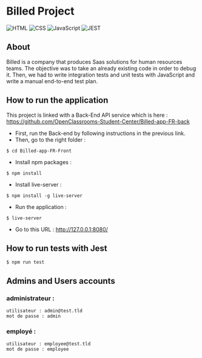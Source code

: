 # Billed Project

![HTML](https://img.shields.io/badge/Language-HTML-orange)
![CSS](https://img.shields.io/badge/Language-CSS-purple)
![JavaScript](https://img.shields.io/badge/Language-JS-yellow)
![JEST](https://img.shields.io/badge/Language-JEST-green)

## About
Billed is a company that produces Saas solutions for human resources teams. The objective was to take an already existing code in order to debug it. Then, we had to write integration tests and unit tests with JavaScript and write a manual end-to-end test plan.

## How to run the application
This project is linked with a Back-End API service which is here : https://github.com/OpenClassrooms-Student-Center/Billed-app-FR-back

- First, run the Back-end by following instructions in the previous link.
- Then, go to the right folder :
```shell 
$ cd Billed-app-FR-Front
```
- Install npm packages :
```shell 
$ npm install
```
- Install live-server :
```shell 
$ npm install -g live-server
```
- Run the application :
```shell 
$ live-server
```
- Go to this URL : http://127.0.0.1:8080/

## How to run tests with Jest
```shell 
$ npm run test
```

## Admins and Users accounts
### administrateur : 
```
utilisateur : admin@test.tld 
mot de passe : admin
```
### employé :
```
utilisateur : employee@test.tld
mot de passe : employee
```